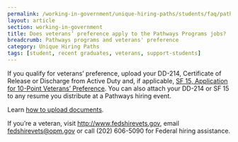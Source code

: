 ```yaml
---
permalink: /working-in-government/unique-hiring-paths/students/faq/pathways-program-veteran
layout: article
section: working-in-government
title: Does veterans’ preference apply to the Pathways Programs jobs?
breadcrumb: Pathways programs and veterans' preference
category: Unique Hiring Paths
tags: [student, recent graduates, veterans, support-students]
---
```


If you qualify for veterans’ preference, upload your DD-214, Certificate of Release or Discharge from Active Duty and, if applicable, [SF 15, Application for 10-Point Veterans’ Preference](http://www.opm.gov/Forms/pdf_fill/SF15.pdf). You can also attach your DD-214 or SF 15 to any resume you distribute at a Pathways hiring event.

Learn [how to upload documents](../how-to/account/documents/upload/).

If you’re a veteran, visit http://www.fedshirevets.gov, email fedshirevets@opm.gov or call (202) 606-5090 for Federal hiring assistance.
